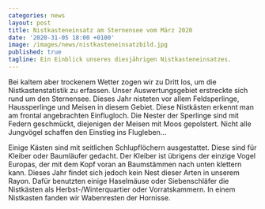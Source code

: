 ```yaml
---
categories: news
layout: post
title: Nistkasteneinsatz am Sternensee vom März 2020
date: '2020-31-05 18:00 +0100'
image: /images/news/nistkasteneinsatzbild.jpg
published: true
tagline: Ein Einblick unseres diesjährigen Nistkasteneinsatzes. 
---
```


Bei kaltem aber trockenem Wetter zogen wir zu Dritt los, um die Nistkastenstatistik zu
erfassen. Unser Auswertungsgebiet erstreckte sich rund um den Sternensee. Dieses Jahr
nisteten vor allem Feldsperlinge, Haussperlinge und Meisen in diesem Gebiet. Diese Nistkästen
erkennt man am frontal angebrachten Einflugloch. Die Nester der Sperlinge sind mit Federn
geschmückt, diejenigen der Meisen mit Moos gepolstert. Nicht alle Jungvögel schaffen den
Einstieg ins Flugleben...

Einige Kästen sind mit seitlichen Schlupflöchern ausgestattet. Diese sind für Kleiber oder
Baumläufer gedacht. Der Kleiber ist übrigens der einzige Vogel Europas, der mit dem Kopf
voran an Baumstämmen nach unten klettern kann. Dieses Jahr findet sich jedoch kein Nest
dieser Arten in unserem Rayon. Dafür benutzten einige Haselmäuse oder Siebenschläfer die
Nistkästen als Herbst-/Winterquartier oder Vorratskammern. In einem Nistkasten fanden wir
Wabenresten der Hornisse.



